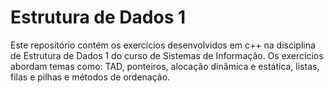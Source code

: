 # Estrutura de Dados 1

Este repositório contém os exercícios desenvolvidos em c++ na disciplina de Estrutura de Dados 1 do curso de Sistemas de Informação. Os exercícios abordam temas como:
TAD, ponteiros, alocação dinâmica e estática, listas, filas e pilhas e métodos de ordenação.
